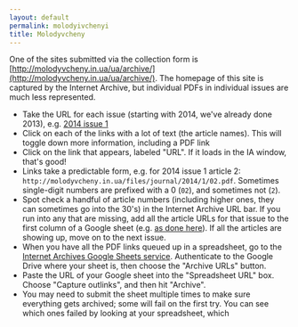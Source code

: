 ```yaml
---
layout: default
permalink: molodyivchenyi
title: Molodyvcheny
---
```


One of the sites submitted via the collection form is [http://molodyvcheny.in.ua/ua/archive/](http://molodyvcheny.in.ua/ua/archive/). The homepage of this site is captured by the Internet Archive, but individual PDFs in individual issues are much less represented.

- Take the URL for each issue (starting with 2014, we've already done 2013), e.g. [2014 issue 1](https://web.archive.org/web/20200204010048/http://molodyvcheny.in.ua/ua/archive/3/)
- Click on each of the links with a lot of text (the article names). This will toggle down more information, including a PDF link
- Click on the link that appears, labeled "URL". If it loads in the IA window, that's good!
- Links take a predictable form, e.g. for 2014 issue 1 article 2: `http://molodyvcheny.in.ua/files/journal/2014/1/02.pdf`. Sometimes single-digit numbers are prefixed with a 0 (`02`), and sometimes not (`2`).
- Spot check a handful of article numbers (including higher ones, they can sometimes go into the 30's) in the Internet Archive URL bar. If you run into any that are missing, add all the article URLs for that issue to the first column of a Google sheet (e.g. [as done here](https://docs.google.com/spreadsheets/d/1AF0dwTNn3usgzGBOvWEghceMBHi6vPiQRi3zVJSEtnc/edit#gid=1646096099)). If all the articles are showing up, move on to the next issue.
- When you have all the PDF links queued up in a spreadsheet, go to the [Internet Archives Google Sheets service](https://archive.org/services/wayback-gsheets/options?code=4/0AX4XfWgeXS6dRN3DFK-u0SSlIPpyzkeUzu8qHee3jW5-cu4erRHDZNEd8uyq5sAl6OadBw&scope=https://www.googleapis.com/auth/spreadsheets). Authenticate to the Google Drive where your sheet is, then choose the "Archive URLs" button. 
- Paste the URL of your Google sheet into the "Spreadsheet URL" box. Choose "Capture outlinks", and then hit "Archive".
- You may need to submit the sheet multiple times to make sure everything gets archived; some will fail on the first try. You can see which ones failed by looking at your spreadsheet, which 